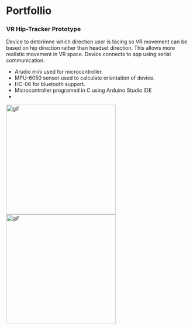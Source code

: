 # Portfollio

<h3>VR Hip-Tracker Prototype</h3>
<p>
  Device to deterimne which direction user is facing so VR movement can be based on hip direction rather than headset direction.
  This allows more realistic movement in VR space. Device connects to app using serial communication.
</p>
<ul>
  <li>Arudio mini used for microcontroller.</li>
<li>MPU-6050 sensor used to calculate orientation of device.</li>
<li>HC-06 for bluetooth support.</li>
<li>Microcontroller programed in C using Arduino Studio IDE<li>
</ul>
<p><img align ="left" alt="gif" src="https://github.com/NicholasGennadyKorta/Portfollio/blob/main/README_FILES/VR%20hip-tracker%20Ptototype%20hardware.gif" width=300 height=300></p>
<p><img align ="left" alt="gif" src="https://github.com/NicholasGennadyKorta/Portfollio/blob/main/README_FILES/VR%20hip-tracker%20Ptototype%20Unity.gif" width=300 height=300></p>

